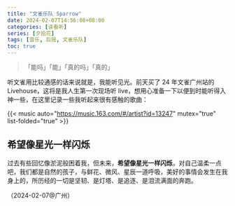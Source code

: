 ```yaml
---
title: "文雀乐队 Sparrow"
date: 2024-02-07T14:56:08+08:00
categories: [读看听]
series: [夕拾花]
tags: [音乐, 后摇, 文雀乐队]
toc: true
---
```


>「能吗」「能」「真的吗」「真的」

听文雀用比较通感的话来说就是，我能听见光。前天买了 24 年文雀广州站的 Livehouse，这将是我人生第一次现场听 live，想用心准备一下以便到时能听得入神一些，在这里记录一些我听起来很有感触的歌曲：

{{< music auto="https://music.163.com/#/artist?id=13247" mutex="true" list-folded="true" >}}

## 希望像星光一样闪烁

过去有些回忆像淤泥般困着我，但未来，**希望像星光一样闪烁**，对自己温柔一点吧，我们都是自然的孩子，与鲜花、微风、星辰一道呼吸，美好的事情会发生在我身上的，所历经的一切是坚韧、是灯塔、是追逐、是泪流满面的奔跑。

（2024-02-07@广州）